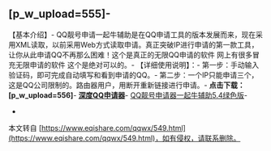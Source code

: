\[p\_w\_upload=555\]-
-
【基本介绍】-
QQ靓号申请一起牛辅助是在QQ申请工具的版本发展而来，现在采用XML读取，以前采用Web方式读取申请。真正突破IP进行申请的第一款工具，让你从此申请QQ不再那么困难！这个是真正的无限QQ申请的软件 网上有很多冒充无限申请的软件 这个是绝对可以的。-
【详细使用说明】：-
第一步：手动输入验证码，即可完成自动填写和看到申请的QQ。-
第二步：一个IP只能申请三个，这是QQ公司限制的。路由器用户，用断开重新链接进行申请。-
**点击下载：\[p\_w\_upload=556\]**-
[**深度QQ申请器**](http://www.eqishare.com/read.php?tid=450)-
[QQ靓号申请器一起牛辅助5.4绿色版](http://www.eqishare.com/read.php?tid=454)-

-

本文转自 [https://www.eqishare.com/qqwx/549.html](https://www.eqishare.com/qqwx/549.html)，如有侵权，请联系删除。